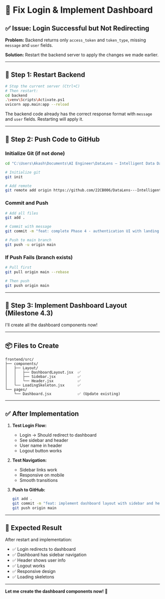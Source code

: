 # 🔧 Fix Login & Implement Dashboard

## ✅ **Issue: Login Successful but Not Redirecting**

**Problem:** Backend returns only `access_token` and `token_type`, missing `message` and `user` fields.

**Solution:** Restart the backend server to apply the changes we made earlier.

---

## 🚀 **Step 1: Restart Backend**

```bash
# Stop the current server (Ctrl+C)
# Then restart:
cd backend
.\venv\Scripts\Activate.ps1
uvicorn app.main:app --reload
```

The backend code already has the correct response format with `message` and `user` fields. Restarting will apply it.

---

## 📝 **Step 2: Push Code to GitHub**

### **Initialize Git (if not done)**
```bash
cd "C:\Users\Akash\Documents\AI Engineer\DataLens — Intelligent Data Dashboard Web App"

# Initialize git
git init

# Add remote
git remote add origin https://github.com/22CB006/DataLens---Intelligent-Data-Dashboard-Web-App.git
```

### **Commit and Push**
```bash
# Add all files
git add .

# Commit with message
git commit -m "feat: complete Phase 4 - authentication UI with landing page and login/register"

# Push to main branch
git push -u origin main
```

### **If Push Fails (branch exists)**
```bash
# Pull first
git pull origin main --rebase

# Then push
git push origin main
```

---

## 🎨 **Step 3: Implement Dashboard Layout (Milestone 4.3)**

I'll create all the dashboard components now!

---

## 📦 **Files to Create**

```
frontend/src/
├── components/
│   ├── Layout/
│   │   ├── DashboardLayout.jsx  ✅
│   │   ├── Sidebar.jsx          ✅
│   │   └── Header.jsx           ✅
│   └── LoadingSkeleton.jsx      ✅
└── pages/
    └── Dashboard.jsx            ✅ (Update existing)
```

---

## ✅ **After Implementation**

1. **Test Login Flow:**
   - Login → Should redirect to dashboard
   - See sidebar and header
   - User name in header
   - Logout button works

2. **Test Navigation:**
   - Sidebar links work
   - Responsive on mobile
   - Smooth transitions

3. **Push to GitHub:**
   ```bash
   git add .
   git commit -m "feat: implement dashboard layout with sidebar and header"
   git push origin main
   ```

---

## 🎯 **Expected Result**

After restart and implementation:
- ✅ Login redirects to dashboard
- ✅ Dashboard has sidebar navigation
- ✅ Header shows user info
- ✅ Logout works
- ✅ Responsive design
- ✅ Loading skeletons

---

**Let me create the dashboard components now!** 🚀
